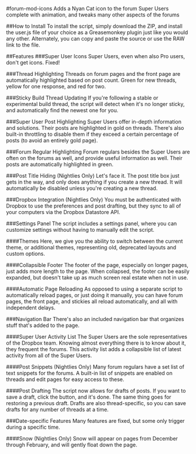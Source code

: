 #forum-mod-icons
Adds a Nyan Cat icon to the forum Super Users complete with animation, and tweaks many other aspects of the forums

##How to Install
To install the script, simply download the ZIP, and install the user.js file of your choice as a Greasemonkey plugin just like you would any other. Alternately, you can copy and paste the source or use the RAW link to the file.

##Features
###Super User Icons
Super Users, even when also Pro users, don't get icons. Fixed!

###Thread Highlighting
Threads on forum pages and the front page are automatically highlighted based on post count. Green for new threads, yellow for one response, and red for two.

###Sticky Build Thread Updating
If you're following a stable or experimental build thread, the script will detect when it's no longer sticky, and automatically find the newest one for you.

###Super User Post Highlighting
Super Users offer in-depth information and solutions. Their posts are highlighted in gold on threads. There's also built-in throttling to disable them if they exceed a certain percentage of posts (to avoid an entirely gold page).

###Forum Regular Highlighting
Forum regulars besides the Super Users are often on the forums as well, and provide useful information as well. Their posts are automatically highlighted in green.

###Post Title Hiding (Nightlies Only)
Let's face it. The post title box just gets in the way, and only does anything if you create a new thread. It will automatically be disabled unless you're creating a new thread.

###Dropbox Integration (Nightlies Only)
You must be authenticated with Dropbox to use the preferences and post drafting, but they sync to all of your computers via the Dropbox Datastore API.

###Settings Panel
The script includes a settings panel, where you can customize settings without having to manually edit the script.

####Themes
Here, we give you the ability to switch between the current theme, or additional themes, representing old, deprecated layouts and custom options.

####Collapsible Footer
The footer of the page, especially on longer pages, just adds more length to the page. When collapsed, the footer can be easily expanded, but doesn't take up as much screen real estate when not in use.

####Automatic Page Reloading
As opposed to using a separate script to automatically reload pages, or just doing it manually, you can have forum pages, the front page, and stickies all reload automatically, and all with independent delays.

###Navigation Bar
There's also an included navigation bar that organizes stuff that's added to the page.

####Super User Activity List
The Super Users are the sole representatives of the Dropbox team. Knowing almost everything there is to know about it, they frequent the forums. This activity list adds a collapsible list of latest activity from all of the Super Users.

####Post Snippets (Nightlies Only)
Many forum regulars have a set list of text snippets for the forums. A built-in list of snippets are enabled on threads and edit pages for easy access to these.

####Post Drafting
The script now allows for drafts of posts. If you want to save a draft, click the button, and it's done. The same thing goes for restoring a previous draft. Drafts are also thread-specific, so you can save drafts for any number of threads at a time.

###Date-specific Features
Many features are fixed, but some only trigger during a specific time.

####Snow (Nightlies Only)
Snow will appear on pages from December through February, and will gently float down the page.